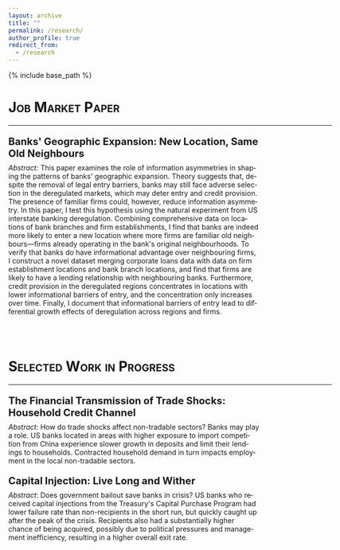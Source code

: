 ```yaml
---
layout: archive
title: ""
permalink: /research/
author_profile: true
redirect_from:
  - /research
---
```


{% include base_path %}


<html>
<head>
<style>

div.abstract {
  max-inline-size: 650px;
  word-wrap: break-word;
  hyphens: auto;
  text-align:justify;
  line-height: 1.5
}

</style>
</head>
<body>



<h1 style="font-variant:small-caps;">Job Market Paper</h1> 
<hr style="width:650px;text-align:left;margin-left:0">

<div lang="en" class="abstract">
<p style="font-size:20px;margin-bottom:-6px"><b>
Banks' Geographic Expansion: New Location, Same Old Neighbours
</b></p>
<p style="font-size:14px;">
<i>Abstract:</i> 
This paper examines the role of information asymmetries in shaping the patterns of banks' geographic expansion. Theory suggests that, despite the removal of legal entry barriers, banks may still face adverse selection in the deregulated markets, which may deter entry and credit provision. The presence of familiar firms could, however, reduce information asymmetry. In this paper, I test this hypothesis using the natural experiment from US interstate banking deregulation. Combining comprehensive data on locations of bank branches and firm establishments, I find that banks are indeed more likely to enter a new location where more firms are familiar old neighbours&mdash;firms already operating in the bank's original neighbourhoods. To verify that banks do have informational advantage over neighbouring firms, I construct a novel dataset merging corporate loans data with data on firm establishment locations and bank branch locations, and find that firms are likely to have a lending relationship with neighbouring banks. Furthermore, credit provision in the deregulated regions concentrates in locations with lower informational barriers of entry, and the concentration only increases over time. Finally, I document that informational barriers of entry lead to differential growth effects of deregulation across regions and firms.
</p>
</div>
<hr style="width:650px;text-align:left;margin-left:0;visibility:hidden;">


<br>
<h1 style="font-variant:small-caps;">Selected Work in Progress</h1> 
<hr style="width:650px;text-align:left;margin-left:0">

<div lang="en" class="abstract">
<p style="font-size:20px;margin-bottom:-6px;"><b>
The Financial Transmission of Trade Shocks: Household Credit Channel
</b></p>
<p style="font-size:14px;">
<i>Abstract</i>: How do trade shocks affect non-tradable sectors? Banks may play a role. US banks located in areas with higher exposure to import competition from China experience slower growth in deposits and limit their lendings to households. Contracted household demand in turn impacts employment in the local non-tradable sectors.
</p>
</div>

<div lang="en" class="abstract">
<p style="font-size:20px;margin-bottom:-6px"><b>
Capital Injection: Live Long and Wither
</b></p>
<p style="font-size:14px;">
<i>Abstract</i>: Does government bailout save banks in crisis? US banks who received capital injections from the Treasury's Capital Purchase Program had lower failure rate than non-recipients in the short run, but quickly caught up after the peak of the crisis. Recipients also had a substantially higher chance of being acquired, possibly due to political pressures and management inefficiency, resulting in a higher overall exit rate.
</p>
</div>


</body>
</html>